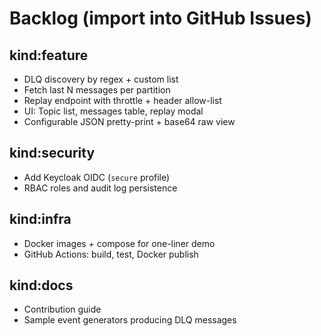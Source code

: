 # Backlog (import into GitHub Issues)

## kind:feature
- DLQ discovery by regex + custom list
- Fetch last N messages per partition
- Replay endpoint with throttle + header allow-list
- UI: Topic list, messages table, replay modal
- Configurable JSON pretty-print + base64 raw view

## kind:security
- Add Keycloak OIDC (`secure` profile)
- RBAC roles and audit log persistence

## kind:infra
- Docker images + compose for one-liner demo
- GitHub Actions: build, test, Docker publish

## kind:docs
- Contribution guide
- Sample event generators producing DLQ messages
